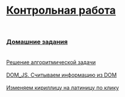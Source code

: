 
<h1><a href="https://kartondesu.github.io/homework/cite_1/main_page_fnaf.html">Контрольная работа</a><br><br></h1>
<h3><a href="https://kartondesu.github.io/homework/cite_1/tasks.html">Домашние задания </a><br><br></h3>
<a href="https://kartondesu.github.io/homework/TEST_1/algorithm.html">Решение алгоритмической задачи</a><br><br>
<a href="https://kartondesu.github.io/homework/cite_1/hw_DOM_JS_AL/passport.html">DOM_JS. Считываем информацию из DOM</a><br><br>
<a href="https://kartondesu.github.io/homework/cite_1/hw_DOM_JS_AL/passport_find_edit.html">Изменяем кириллицу на латиницу по клику </a><br><br>
